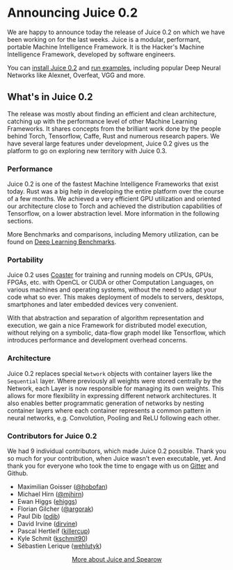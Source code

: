# Announcing Juice 0.2

We are happy to announce today the release of Juice 0.2 on which we have been
working on for the last weeks. Juice is a modular, performant, portable
Machine Intelligence Framework.
It is the Hacker's Machine Intelligence Framework, developed by software
engineers.

You can [install Juice 0.2][install] and [run examples][examples], including
popular Deep Neural Networks like Alexnet, Overfeat, VGG and more.

## What's in Juice 0.2

The release was mostly about finding an efficient and clean architecture,
catching up with the performance level of other Machine Learning Frameworks. It
shares concepts from the brilliant work done by the people behind Torch,
Tensorflow, Caffe, Rust and numerous research papers. We have several large
features under development, Juice 0.2 gives us the platform to go on exploring
new territory with Juice 0.3.

### Performance

Juice 0.2 is one of the fastest Machine Intelligence Frameworks that exist
today. Rust was a big help in developing the entire platform over the course of
a few months. We achieved a very efficient GPU utilization and oriented our
architecture close to Torch and achieved the distribution capabilities of
Tensorflow, on a lower abstraction level. More information in the
following sections. 

More Benchmarks and comparisons, including Memory utilization, can be found on
[Deep Learning Benchmarks][deep-learning-benchmarks-website].

### Portability

Juice 0.2 uses [Coaster][coaster] for training and running models on
CPUs, GPUs, FPGAs, etc. with OpenCL or CUDA or other Computation Languages, on
various machines and operating systems, without the need to adapt your code what
so ever. This makes deployment of models to servers, desktops, smartphones and
later embedded devices very convenient.

With that abstraction and separation of algorithm representation and execution,
we gain a nice Framework for distributed model execution, without relying
on a symbolic, data-flow graph model like Tensorflow, which introduces
performance and development overhead concerns.

### Architecture

Juice 0.2 replaces special `Network` objects with container layers
like the `Sequential` layer. Where previously all weights were stored centrally
by the Network, each Layer is now responsible for managing its own weights.
This allows for more flexibility in expressing different network architectures.
It also enables better programmatic generation of networks by nesting container
layers where each container represents a common pattern in neural networks,
e.g. Convolution, Pooling and ReLU following each other.

### Contributors for Juice 0.2

We had 9 individual contributors, which made Juice 0.2 possible. Thank you so
much for your contribution, when Juice wasn't even executable, yet. And thank you
for everyone who took the time to engage with us on [Gitter][chat] and
Github.

* Maximilian Goisser ([@hobofan](https://twitter.com/hobofan))
* Michael Hirn ([@mjhirn](https://twitter.com/mjhirn))
* Ewan Higgs ([ehiggs](https://github.com/ehiggs))
* Florian Gilcher ([@argorak](https://twitter.com/Argorak))
* Paul Dib ([pdib](https://github.com/pdib))
* David Irvine ([dirvine](https://github.com/dirvine))
* Pascal Hertleif ([killercup](https://github.com/killercup))
* Kyle Schmit ([kschmit90](https://github.com/kschmit90))
* Sébastien Lerique ([wehlutyk](https://github.com/wehlutyk))

<div align="center">
  <p>
    <a href="https://spearow.io">More about Juice and Spearow</a>
  </p>
</div>

[install]: https://github.com/spearow/juice#getting-started
[examples]: https://github.com/spearow/juice#examples
[coaster]: https://github.com/spearow/coaster
[deep-learning-benchmarks-website]: http://spearow.io/deep-learning-benchmarks
[chat]: https://gitter.im/spearow/juice
